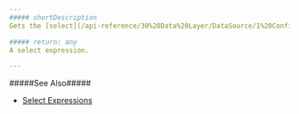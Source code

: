 ```yaml
---
##### shortDescription
Gets the [select](/api-reference/30%20Data%20Layer/DataSource/1%20Configuration/select.md '/Documentation/ApiReference/Data_Layer/DataSource/Configuration/#select') option's value.

##### return: any
A select expression.

---
```

#####See Also#####
- [Select Expressions](/concepts/30%20Data%20Layer/5%20Data%20Layer/2%20Reading%20Data/3%20Data%20Transformation/0%20Select%20Expressions.md '/Documentation/Guide/Data_Layer/Data_Layer/#Reading_Data/Data_Transformation/Select_Expressions')